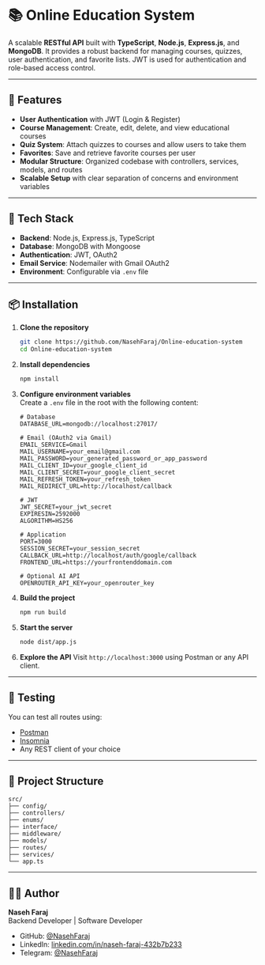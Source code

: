 # 📚 Online Education System

A scalable **RESTful API** built with **TypeScript**, **Node.js**, **Express.js**, and **MongoDB**. It provides a robust backend for managing courses, quizzes, user authentication, and favorite lists. JWT is used for authentication and role-based access control.

---

## 🚀 Features

- **User Authentication** with JWT (Login & Register)
- **Course Management**: Create, edit, delete, and view educational courses
- **Quiz System**: Attach quizzes to courses and allow users to take them
- **Favorites**: Save and retrieve favorite courses per user
- **Modular Structure**: Organized codebase with controllers, services, models, and routes
- **Scalable Setup** with clear separation of concerns and environment variables

---

## 🧰 Tech Stack

- **Backend**: Node.js, Express.js, TypeScript
- **Database**: MongoDB with Mongoose
- **Authentication**: JWT, OAuth2
- **Email Service**: Nodemailer with Gmail OAuth2
- **Environment**: Configurable via `.env` file

---

## 📦 Installation

1. **Clone the repository**
   ```bash
   git clone https://github.com/NasehFaraj/Online-education-system
   cd Online-education-system
   ```

2. **Install dependencies**
   ```bash
   npm install
   ```

3. **Configure environment variables**  
   Create a `.env` file in the root with the following content:
   ```env
   # Database
   DATABASE_URL=mongodb://localhost:27017/

   # Email (OAuth2 via Gmail)
   EMAIL_SERVICE=Gmail
   MAIL_USERNAME=your_email@gmail.com
   MAIL_PASSWORD=your_generated_password_or_app_password
   MAIL_CLIENT_ID=your_google_client_id
   MAIL_CLIENT_SECRET=your_google_client_secret
   MAIL_REFRESH_TOKEN=your_refresh_token
   MAIL_REDIRECT_URL=http://localhost/callback

   # JWT
   JWT_SECRET=your_jwt_secret
   EXPIRESIN=2592000
   ALGORITHM=HS256

   # Application
   PORT=3000
   SESSION_SECRET=your_session_secret
   CALLBACK_URL=http://localhost/auth/google/callback
   FRONTEND_URL=https://yourfrontenddomain.com

   # Optional AI API
   OPENROUTER_API_KEY=your_openrouter_key
   ```

4. **Build the project**
   ```bash
   npm run build
   ```

5. **Start the server**
   ```bash
   node dist/app.js
   ```

6. **Explore the API**
   Visit `http://localhost:3000` using Postman or any API client.

---

## 🧪 Testing

You can test all routes using:
- [Postman](https://www.postman.com/)
- [Insomnia](https://insomnia.rest/)
- Any REST client of your choice

---

## 📁 Project Structure

```
src/
├── config/
├── controllers/
├── enums/
├── interface/
├── middleware/
├── models/
├── routes/
├── services/
└── app.ts
```

---

## 👨‍💻 Author

**Naseh Faraj**  
Backend Developer | Software Developer
- GitHub: [@NasehFaraj](https://github.com/NasehFaraj)  
- LinkedIn: [linkedin.com/in/naseh-faraj-432b7b233](https://linkedin.com/in/naseh-faraj-432b7b233)  
- Telegram: [@NasehFaraj](https://t.me/NasehFaraj)



